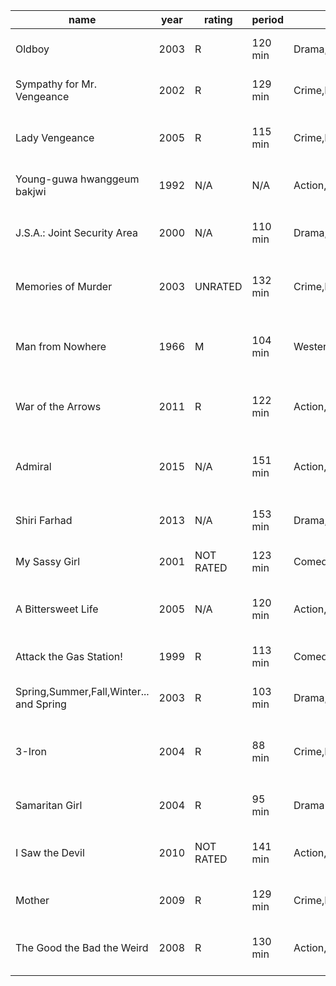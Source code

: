 name|year|rating|period|genre|director|actors|languages|country|rate
--|--|--|--|--|--|--|--|--|--
Oldboy|2003|R|120 min|Drama,Mystery,Thriller|Chan-wook Park|Min-sik Choi,Ji-tae Yu,Hye-jeong Kang,Dae-han Ji|Korean|South Korea|8.4
Sympathy for Mr. Vengeance|2002|R|129 min|Crime,Drama,Thriller|Chan-wook Park|Kang-ho Song,Ha-kyun Shin,Doona Bae,Ji-Eun Lim|Korean,Korean Sign Language|South Korea|7.7
Lady Vengeance|2005|R|115 min|Crime,Drama|Chan-wook Park|Yeong-ae Lee,Min-sik Choi,Shi-hoo Kim,Yea-young Kwon|Korean,English,Japanese|South Korea|7.6
Young-guwa hwanggeum bakjwi|1992|N/A|N/A|Action,Family,Sci-Fi|Ki-nam Nam|Hyeon-du Lee,Geon-sun Seo,Hyung-rae Shim|Korean|South Korea|6.1
J.S.A.: Joint Security Area|2000|N/A|110 min|Drama,Thriller,War|Chan-wook Park|Yeong-ae Lee,Byung-hun Lee,Kang-ho Song,Tae-woo Kim|Korean,English,German|South Korea|7.9
Memories of Murder|2003|UNRATED|132 min|Crime,Drama,Mystery|Bong Joon Ho|Kang-ho Song,Sang-kyung Kim,Roe-ha Kim,Jae-ho Song|Korean,English|South Korea|8.1
Man from Nowhere|1966|M|104 min|Western|Michele Lupo|Giuliano Gemma,Fernando Sancho,Corinne Marchand,Nello Pazzafini|Italian,Spanish,French|Italy,France|6.3
War of the Arrows|2011|R|122 min|Action,History|Han-min Kim|Hae-il Park,Seung-ryong Ryu,Mu-Yeol Kim,Chae-won Moon|Korean|South Korea|7.2
Admiral|2015|N/A|151 min|Action,Adventure,Biography|Roel Reiné|Frank Lammers,Sanne Langelaar,Barry Atsma,Lieke van Lexmond|Dutch,English,French|Netherlands|7.1
Shiri Farhad|2013|N/A|153 min|Drama,Romance|Gazi Mahbub|Riaz,Shabnur,Pirzada Shahidul Harun,Rehana Jolly|Bengali|Bangladesh|6.4
My Sassy Girl|2001|NOT RATED|123 min|Comedy,Drama,Romance|Jae-young Kwak|Tae-hyun Cha,Ji-hyun Jun,In-mun Kim,Wok-suk Song|Korean,English|South Korea|8.1
A Bittersweet Life|2005|N/A|120 min|Action,Crime,Drama|Jee-woon Kim|Jung-min Hwang,Goo Jin,Yu-mi Jung,Hae-gon Kim|Korean,Russian|South Korea|7.7
Attack the Gas Station!|1999|R|113 min|Comedy|Sang-Jin Kim|Sung-jae Lee,Oh-seong Yu,Seong-jin Kang,Ji-tae Yu|Korean|South Korea|7.1
Spring,Summer,Fall,Winter... and Spring|2003|R|103 min|Drama,Romance|Ki-duk Kim|Yeong-su Oh,Ki-duk Kim,Young-min Kim,Jae-kyeong Seo|Korean|South Korea,Germany|8.1
3-Iron|2004|R|88 min|Crime,Drama,Romance|Ki-duk Kim|Seung-yeon Lee,Hyun-kyoon Lee,Hyuk-ho Kwon,Jeong-ho Choi|Korean|South Korea,Japan|8.1
Samaritan Girl|2004|R|95 min|Drama|Ki-duk Kim|Yeo-reum Han,Ji-min Kwak,Eol Lee,Hyun-min Kwon|Korean|South Korea|7.2
I Saw the Devil|2010|NOT RATED|141 min|Action,Crime,Horror|Jee-woon Kim|Byung-hun Lee,Min-sik Choi,Ho-jin Chun,In-seo Kim|Korean|South Korea|7.8
Mother|2009|R|129 min|Crime,Drama,Mystery|Bong Joon Ho|Hye-ja Kim,Bin Won,Goo Jin,Je-mun Yun|Korean|South Korea|7.8
The Good the Bad the Weird|2008|R|130 min|Action,Adventure,Comedy|Jee-woon Kim|Kang-ho Song,Byung-hun Lee,Woo-sung Jung,Je-mun Yun|Korean,Mandarin,Japanese|South Korea|7.3